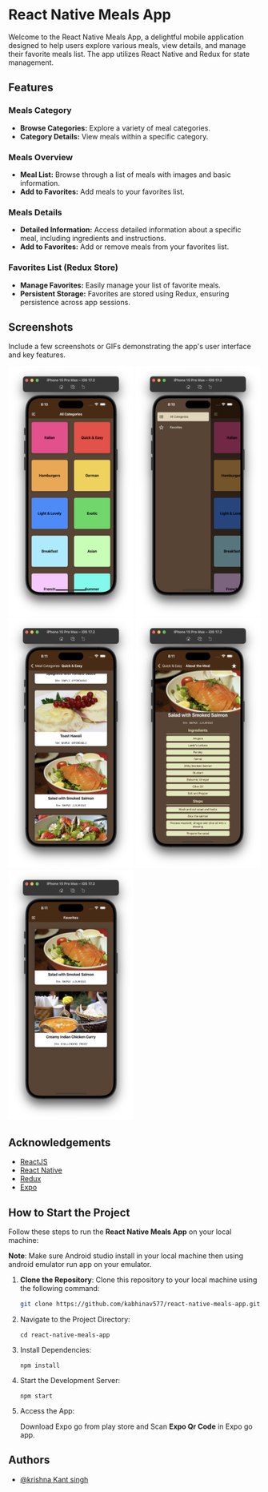 # React Native Meals App

Welcome to the React Native Meals App, a delightful mobile application designed to help users explore various meals, view details, and manage their favorite meals list. The app utilizes React Native and Redux for state management.

## Features

### Meals Category

- **Browse Categories:** Explore a variety of meal categories.
- **Category Details:** View meals within a specific category.

### Meals Overview

- **Meal List:** Browse through a list of meals with images and basic information.
- **Add to Favorites:** Add meals to your favorites list.

### Meals Details

- **Detailed Information:** Access detailed information about a specific meal, including ingredients and instructions.
- **Add to Favorites:** Add or remove meals from your favorites list.

### Favorites List (Redux Store)

- **Manage Favorites:** Easily manage your list of favorite meals.
- **Persistent Storage:** Favorites are stored using Redux, ensuring persistence across app sessions.

## Screenshots

Include a few screenshots or GIFs demonstrating the app's user interface and key features.

<img src="./screenshots/home.png" alt="Home Screen" width="250" height="500" />
<img src="./screenshots/sidebar-nav.png" alt="Adding Todo Screen" width="250" height="500" />
<img src="./screenshots/meals-overview-screen.png" alt="Adding Todo Screen" width="250" height="500" />
<img src="./screenshots/meals-detail-screen.png" alt="Adding Todo Screen" width="250" height="500" />
<img src="./screenshots/favorites-screen.png" alt="Adding Todo Screen" width="250" height="500" />

## Acknowledgements

- [ReactJS](https://react.dev)
- [React Native](https://reactnative.dev/)
- [Redux](https://redux.js.org/)
- [Expo](https://expo.dev/)

## How to Start the Project

Follow these steps to run the **React Native Meals App** on your local machine:

**Note**: Make sure Android studio install in your local machine then using android emulator run app on your emulator.

1. **Clone the Repository**:
   Clone this repository to your local machine using the following command:

   ```bash
   git clone https://github.com/kabhinav577/react-native-meals-app.git
   ```

2. Navigate to the Project Directory:

   ```
   cd react-native-meals-app

   ```

3. Install Dependencies:

   ```
   npm install

   ```

4. Start the Development Server:

   ```
   npm start

   ```

5. Access the App:

   Download Expo go from play store and Scan **Expo Qr Code** in Expo go app.

## Authors

- [@krishna Kant singh](https://krishnakant-singh.vercel.app/)
